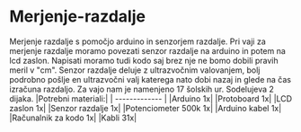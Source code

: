 # Merjenje-razdalje
Merjenje razdalje s pomočjo arduino in senzorjem razdalje.
Pri vaji za merjenje razdalje moramo povezati senzor razdalje na arduino in potem na lcd zaslon.
Napisati moramo tudi kodo saj brez nje ne bomo dobili pravih meril v "cm".
Senzor razdalje deluje z ultrazvočnim valovanjem, bolj podrobno pošlje en ultrazvočni valj katerega nato dobi nazaj in glede na čas izračuna razdaljo.
Za vajo nam je namenjeno 17 šolskih ur.
Sodelujeva 2 dijaka.
|Potrebni materiali:|
| ------------- |
|Arduino 1x|
|Protoboard 1x|
|LCD zaslon 1x|
|Senzor razdalje 1x|
|Potenciometer 500k 1x|
|Arduino kabel 1x|
|Računalnik za kodo 1x|
|Kabli 31x|
